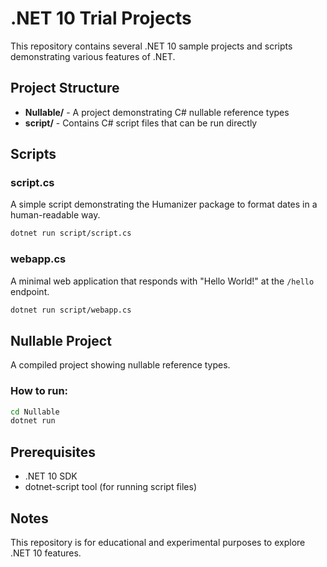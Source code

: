 # .NET 10 Trial Projects

This repository contains several .NET 10 sample projects and scripts demonstrating various features of .NET.

## Project Structure

- **Nullable/** - A project demonstrating C# nullable reference types
- **script/** - Contains C# script files that can be run directly

## Scripts

### script.cs

A simple script demonstrating the Humanizer package to format dates in a human-readable way.

```bash
dotnet run script/script.cs
```

### webapp.cs

A minimal web application that responds with "Hello World!" at the `/hello` endpoint.

```bash
dotnet run script/webapp.cs
```



## Nullable Project

A compiled project showing nullable reference types.

### How to run:

```bash
cd Nullable
dotnet run
```

## Prerequisites

- .NET 10 SDK
- dotnet-script tool (for running script files)


## Notes

This repository is for educational and experimental purposes to explore .NET 10 features.
